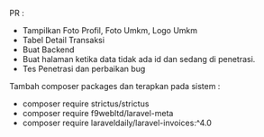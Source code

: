 PR :
- Tampilkan Foto Profil, Foto Umkm, Logo Umkm
- Tabel Detail Transaksi
- Buat Backend
- Buat halaman ketika data tidak ada id dan sedang di penetrasi.
- Tes Penetrasi dan perbaikan bug

Tambah composer packages dan terapkan pada sistem :
- composer require strictus/strictus
- composer require f9webltd/laravel-meta
- composer require laraveldaily/laravel-invoices:^4.0

